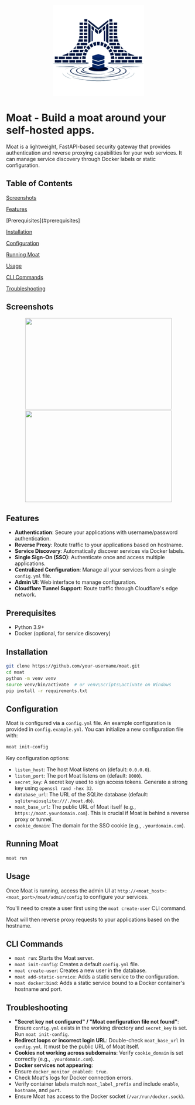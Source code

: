 <p align="center"><img src="assets\moat.png" height="250" width="250"/></p>

# Moat - Build a moat around your self-hosted apps.

Moat is a lightweight, FastAPI-based security gateway that provides authentication and reverse proxying capabilities for your web services. It can manage service discovery through Docker labels or static configuration.

## Table of Contents

[Screenshots](#screenshots)

[Features](#features)

[Prerequisites](#prerequisites]

[Installation](#installation)

[Configuration](#configuration)

[Running Moat](#running-moat)

[Usage](#usage)

[CLI Commands](#cli-commands)

[Troubleshooting](#troubleshooting)

## Screenshots
<div align="center">
<img src="https://github.com/user-attachments/assets/917da6b1-d226-40cb-9f44-9418-67651221e656/moat_login.png" width="400" height="250">
<img src="https://github.com/user-attachments/assets/917da6b1-d226-40cb-9f44-67651221e656/moat_protected.png" width="400" height="250">
</div>

## Features

*   **Authentication**: Secure your applications with username/password authentication.
*   **Reverse Proxy**: Route traffic to your applications based on hostname.
*   **Service Discovery**: Automatically discover services via Docker labels.
*   **Single Sign-On (SSO)**: Authenticate once and access multiple applications.
*   **Centralized Configuration**: Manage all your services from a single `config.yml` file.
*   **Admin UI**: Web interface to manage configuration.
*   **Cloudflare Tunnel Support**: Route traffic through Cloudflare's edge network.

## Prerequisites

*   Python 3.9+
*   Docker (optional, for service discovery)

## Installation

```bash
git clone https://github.com/your-username/moat.git
cd moat
python -m venv venv
source venv/bin/activate  # or venv\Scripts\activate on Windows
pip install -r requirements.txt
```

## Configuration

Moat is configured via a `config.yml` file. An example configuration is provided in `config.example.yml`. You can initialize a new configuration file with:

```bash
moat init-config
```

Key configuration options:

*   `listen_host`: The host Moat listens on (default: `0.0.0.0`).
*   `listen_port`: The port Moat listens on (default: `8000`).
*   `secret_key`: A secret key used to sign access tokens. Generate a strong key using `openssl rand -hex 32`.
*   `database_url`: The URL of the SQLite database (default: `sqlite+aiosqlite:///./moat.db`).
*   `moat_base_url`: The public URL of Moat itself (e.g., `https://moat.yourdomain.com`). This is crucial if Moat is behind a reverse proxy or tunnel.
*   `cookie_domain`: The domain for the SSO cookie (e.g., `.yourdomain.com`).

## Running Moat

```bash
moat run
```

## Usage

Once Moat is running, access the admin UI at `http://<moat_host>:<moat_port>/moat/admin/config` to configure your services.

You'll need to create a user first using the `moat create-user` CLI command.

Moat will then reverse proxy requests to your applications based on the hostname.

## CLI Commands

*   `moat run`: Starts the Moat server.
*   `moat init-config`: Creates a default `config.yml` file.
*   `moat create-user`: Creates a new user in the database.
*   `moat add-static-service`: Adds a static service to the configuration.
*   `moat docker:bind`: Adds a static service bound to a Docker container's hostname and port.

## Troubleshooting

*   **"Secret key not configured" / "Moat configuration file not found"**: Ensure `config.yml` exists in the working directory and `secret_key` is set. Run `moat init-config`.
*   **Redirect loops or incorrect login URL**: Double-check `moat_base_url` in `config.yml`. It must be the public URL of Moat itself.
*   **Cookies not working across subdomains**: Verify `cookie_domain` is set correctly (e.g., `.yourdomain.com`).
*   **Docker services not appearing**:
   * Ensure `docker_monitor_enabled: true`.
   * Check Moat's logs for Docker connection errors.
   * Verify container labels match `moat_label_prefix` and include `enable`, `hostname`, and `port`.
   * Ensure Moat has access to the Docker socket (`/var/run/docker.sock`).